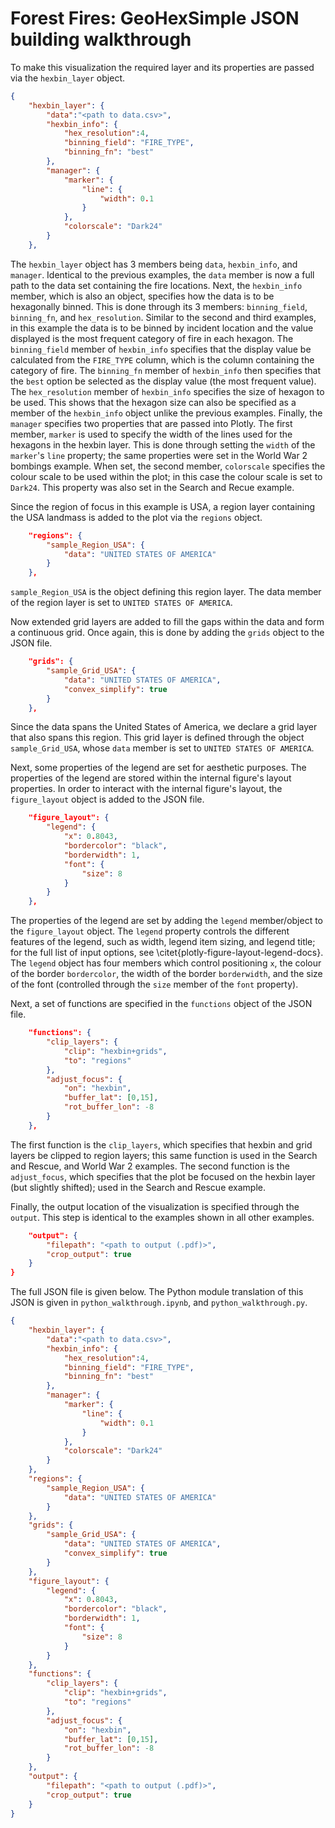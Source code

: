 # Forest Fires: GeoHexSimple JSON building walkthrough

To make this visualization the required layer and its properties are passed via the `hexbin_layer` object.

```json
{
	"hexbin_layer": {
		"data":"<path to data.csv>",
		"hexbin_info": {
			"hex_resolution":4,
			"binning_field": "FIRE_TYPE",
			"binning_fn": "best"
		},
		"manager": {
			"marker": {
				"line": {
					"width": 0.1
				}
			},
			"colorscale": "Dark24"
		}
	},
```

The `hexbin_layer` object has 3 members being `data`, `hexbin_info`, and `manager`.
Identical to the previous examples, the `data` member is now a full path to the data set containing the fire locations.
Next, the `hexbin_info` member, which is also an object, specifies how the data is to be hexagonally binned.
This is done through its 3 members: `binning_field`, `binning_fn`, and `hex_resolution`.
Similar to the second and third examples, in this example the data is to be binned by incident location and the value displayed is the most frequent category of fire in each hexagon.
The `binning_field` member of `hexbin_info` specifies that the display value be calculated from the `FIRE_TYPE` column, which is the column containing the category of fire.
The `binning_fn` member of `hexbin_info` then specifies that the `best` option be selected as the display value (the most frequent value).
The `hex_resolution` member of `hexbin_info` specifies the size of hexagon to be used.
This shows that the hexagon size can also be specified as a member of the `hexbin_info` object unlike the previous examples.
Finally, the `manager` specifies two properties that are passed into Plotly.
The first member, `marker` is used to specify the width of the lines used for the hexagons in the hexbin layer.
This is done through setting the `width` of the `marker`'s `line` property; the same properties were set in the World War 2 bombings example.
When set, the second member, `colorscale` specifies the colour scale to be used within the plot; in this case the colour scale is set to `Dark24`.
This property was also set in the Search and Recue example.


Since the region of focus in this example is USA, a region layer containing the USA landmass is added to the plot via the `regions` object.

```json
	"regions": {
		"sample_Region_USA": {
			"data": "UNITED STATES OF AMERICA"
		}
	},
```

`sample_Region_USA` is the object defining this region layer.
The data member of the region layer is set to `UNITED STATES OF AMERICA`.


Now extended grid layers are added to fill the gaps within the data and form a continuous grid.
Once again, this is done by adding the `grids` object to the JSON file.

```json
	"grids": {
		"sample_Grid_USA": {
			"data": "UNITED STATES OF AMERICA",
			"convex_simplify": true
		}
	},
```

Since the data spans the United States of America, we declare a grid layer that also spans this region.
This grid layer is defined through the object `sample_Grid_USA`, whose `data` member is set to `UNITED STATES OF AMERICA`.


Next, some properties of the legend are set for aesthetic purposes.
The properties of the legend are stored within the internal figure's layout properties.
In order to interact with the internal figure's layout, the `figure_layout` object is added to the JSON file.

```json
	"figure_layout": {
		"legend": {
			"x": 0.8043,
			"bordercolor": "black",
			"borderwidth": 1,
			"font": {
				"size": 8
			}
		}
	},
```

The properties of the legend are set by adding the `legend` member/object to the `figure_layout` object.
The `legend` property controls the different features of the legend, such as width, legend item sizing, and legend title; for the full list of input options, see \citet{plotly-figure-layout-legend-docs}.
The `legend` object has four members which control positioning `x`, the colour of the border `bordercolor`, the width of the border `borderwidth`, and the size of the font (controlled through the `size` member of the `font` property).


Next, a set of functions are specified in the `functions` object of the JSON file.

```json
	"functions": {
		"clip_layers": {
			"clip": "hexbin+grids",
			"to": "regions"
		},
		"adjust_focus": {
			"on": "hexbin",
			"buffer_lat": [0,15],
			"rot_buffer_lon": -8
		}
	},
```

The first function is the `clip_layers`, which specifies that hexbin and grid layers be clipped to region layers; this same function is used in the Search and Rescue, and World War 2 examples.
The second function is the `adjust_focus`, which specifies that the plot be focused on the hexbin layer (but slightly shifted); used in the Search and Rescue example.


Finally, the output location of the visualization is specified through the `output`.
This step is identical to the examples shown in all other examples.

```json
	"output": {
		"filepath": "<path to output (.pdf)>",
		"crop_output": true
	}
}
```

The full JSON file is given below.
The Python module translation of this JSON is given in `python_walkthrough.ipynb`, and `python_walkthrough.py`.

```json
{
	"hexbin_layer": {
		"data":"<path to data.csv>",
		"hexbin_info": {
			"hex_resolution":4,
			"binning_field": "FIRE_TYPE",
			"binning_fn": "best"
		},
		"manager": {
			"marker": {
				"line": {
					"width": 0.1
				}
			},
			"colorscale": "Dark24"
		}
	},
	"regions": {
		"sample_Region_USA": {
			"data": "UNITED STATES OF AMERICA"
		}
	},
	"grids": {
		"sample_Grid_USA": {
			"data": "UNITED STATES OF AMERICA",
			"convex_simplify": true
		}
	},
	"figure_layout": {
		"legend": {
			"x": 0.8043,
			"bordercolor": "black",
			"borderwidth": 1,
			"font": {
				"size": 8
			}
		}
	},
	"functions": {
		"clip_layers": {
			"clip": "hexbin+grids",
			"to": "regions"
		},
		"adjust_focus": {
			"on": "hexbin",
			"buffer_lat": [0,15],
			"rot_buffer_lon": -8
		}
	},
	"output": {
		"filepath": "<path to output (.pdf)>",
		"crop_output": true
	}
}
```
